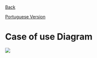 <a href="https://github.com/Squad-Back-End/reprography-nodejs/blob/master/docs/diagrams/README-en.md">Back</a>

[Portuguese Version](https://github.com/Squad-Back-End/reprography-nodejs/blob/master/docs/diagrams/diagramas_casos_de_uso/README.md)

# Case of use Diagram

<img src="https://raw.githubusercontent.com/Squad-Back-End/reprography-nodejs/master/docs/diagrams/diagramas_casos_de_uso/Diagrama_de_Caso_de_Uso.png" img>
